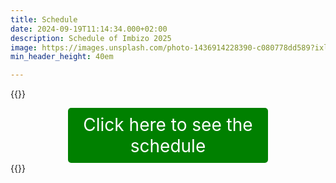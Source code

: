 ```yaml
---
title: Schedule
date: 2024-09-19T11:14:34.000+02:00
description: Schedule of Imbizo 2025
image: https://images.unsplash.com/photo-1436914228390-c080778dd589?ixlib=rb-1.2.1&ixid=MnwxMjA3fDB8MHxwaG90by1wYWdlfHx8fGVufDB8fHx8&auto=format&fit=crop&w=1500&q=95
min_header_height: 40em

---
```


{{<rawhtml>}}
<div style="background-color: green; padding: 10px; border-radius: 5px; color: white; max-width: 300px; font-size: 28px; margin: 0 auto; text-align: center; font-secondary">
    <a href="https://isicnimbizo.github.io/schedule/Imbizo_2025_schedule.pdf" style="color: white; text-decoration: none; font-size: 28px;">Click here to see the schedule</a>
</div>
{{</rawhtml>}}
